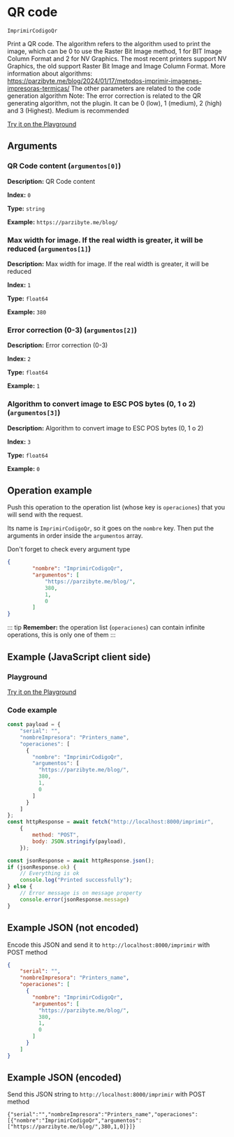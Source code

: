 # QR code

`ImprimirCodigoQr`

Print a QR code. The algorithm refers to the algorithm used to print the image, which can be 0 to use the Raster Bit Image method, 1 for BIT Image Column Format and 2 for NV Graphics. The most recent printers support NV Graphics, the old support Raster Bit Image and Image Column Format. More information about algorithms: https://parzibyte.me/blog/2024/01/17/metodos-imprimir-imagenes-impresoras-termicas/ The other parameters are related to the code generation algorithm Note: The error correction is related to the QR generating algorithm, not the plugin. It can be 0 (low), 1 (medium), 2 (high) and 3 (Highest). Medium is recommended







[Try it on the Playground](../playground.md?operacion=ImprimirCodigoQr)

## Arguments
### QR Code content (`argumentos[0]`)



**Description:** QR Code content

**Index:** `0`

**Type:** `string`

**Example:** `https://parzibyte.me/blog/`

### Max width for image. If the real width is greater, it will be reduced (`argumentos[1]`)



**Description:** Max width for image. If the real width is greater, it will be reduced

**Index:** `1`

**Type:** `float64`

**Example:** `380`

### Error correction (0-3) (`argumentos[2]`)



**Description:** Error correction (0-3)

**Index:** `2`

**Type:** `float64`

**Example:** `1`

### Algorithm to convert image to ESC POS bytes (0, 1 o 2) (`argumentos[3]`)



**Description:** Algorithm to convert image to ESC POS bytes (0, 1 o 2)

**Index:** `3`

**Type:** `float64`

**Example:** `0`

## Operation example


Push this operation to the operation list (whose key is `operaciones`) that you will send with the request.

Its name is `ImprimirCodigoQr`, so it goes on the `nombre` key. Then put the arguments in order
inside the `argumentos` array.

Don't forget to check every argument type



```json
{
        "nombre": "ImprimirCodigoQr",
        "argumentos": [
            "https://parzibyte.me/blog/",
            380,
            1,
            0
        ]
}
```

::: tip
**Remember:** the operation list (`operaciones`) can contain infinite operations, this is only one of them
:::

## Example (JavaScript client side)

### Playground
[Try it on the Playground](../playground.md?operacion=ImprimirCodigoQr)

<Playground urlBase=".." nombreOperacion="ImprimirCodigoQr" :ocultarOperacionesDisponibles="true"/>

### Code example
```js
const payload = {
    "serial": "",
    "nombreImpresora": "Printers_name",
    "operaciones": [
      {
        "nombre": "ImprimirCodigoQr",
        "argumentos": [
          "https://parzibyte.me/blog/",
          380,
          1,
          0
        ]
      }
    ]
};
const httpResponse = await fetch("http://localhost:8000/imprimir",
    {
        method: "POST",
        body: JSON.stringify(payload),
    });

const jsonResponse = await httpResponse.json();
if (jsonResponse.ok) {
    // Everything is ok
    console.log("Printed successfully");
} else {
    // Error message is on message property
    console.error(jsonResponse.message)
}
```

## Example JSON (not encoded)

Encode this JSON and send it to `http://localhost:8000/imprimir` with POST method

```json
{
    "serial": "",
    "nombreImpresora": "Printers_name",
    "operaciones": [
      {
        "nombre": "ImprimirCodigoQr",
        "argumentos": [
          "https://parzibyte.me/blog/",
          380,
          1,
          0
        ]
      }
    ]
}
```

## Example JSON (encoded)

Send this JSON string to `http://localhost:8000/imprimir` with POST method

```
{"serial":"","nombreImpresora":"Printers_name","operaciones":[{"nombre":"ImprimirCodigoQr","argumentos":["https://parzibyte.me/blog/",380,1,0]}]}
```
